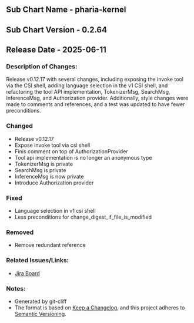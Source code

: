 ## Sub Chart Name - pharia-kernel
## Sub Chart Version - 0.2.64
## Release Date - 2025-06-11

### Description of Changes:

Release v0.12.17 with several changes, including exposing the invoke tool via the CSI shell, adding language selection in the v1 CSI shell, and refactoring the tool API implementation, TokenizerMsg, SearchMsg, InferenceMsg, and Authorization provider. Additionally, style changes were made to comments and references, and a test was updated to have fewer preconditions.

### Changed

- Release v0.12.17
- Expose invoke tool via csi shell
- Finis comment on top of AuthorizationProvider
- Tool api implementation is no longer an anonymous type
- TokenizerMsg is private
- SearchMsg is private
- InferenceMsg is now private
- Introduce Authorization provider

### Fixed

- Language selection in v1 csi shell
- Less preconditions for change_digest_if_file_is_modified

### Removed

- Remove redundant reference

### Related Issues/Links:
- [Jira Board](https://aleph-alpha.atlassian.net/jira/software/projects/PK/boards/160)

### Notes:
- Generated by git-cliff
- The format is based on [Keep a Changelog](https://keepachangelog.com/en/1.0.0/),
and this project adheres to [Semantic Versioning](https://semver.org/spec/v2.0.0.html).
